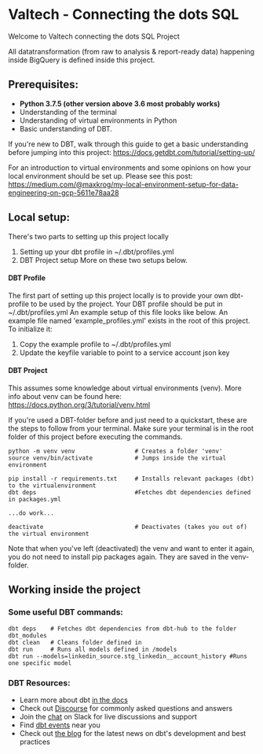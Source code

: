
# Valtech - Connecting the dots SQL
Welcome to Valtech connecting the dots SQL Project

All datatransformation (from raw to analysis & report-ready data) happening inside BigQuery is defined inside this project.


## Prerequisites:

- **Python 3.7.5 (other version above 3.6 most probably works)**
- Understanding of the terminal
- Understanding of virtual environments in Python
- Basic understanding of DBT.

If you're new to DBT, walk through this guide to get a basic understanding before jumping into this project:
https://docs.getdbt.com/tutorial/setting-up/

For an introduction to virtual environments and some opinions on how your local environment should be set up. Please see this post:
https://medium.com/@maxkrog/my-local-environment-setup-for-data-engineering-on-gcp-5611e78aa28

## Local setup:

There's two parts to setting up this project locally
1. Setting up your dbt profile in ~/.dbt/profiles.yml
2. DBT Project setup
More on these two setups below.

#### DBT Profile
The first part of setting up this project locally is to provide your own dbt-profile to be used by the project. Your DBT profile should be put in ~/.dbt/profiles.yml
An example setup of this file looks like below.
An example file named 'example_profiles.yml' exists in the root of this project.
To initialize it:
1. Copy the example profile to ~/.dbt/profiles.yml
2. Update the keyfile variable to point to a service account json key

####  DBT Project
This assumes some knowledge about virtual environments (venv).
More info about venv can be found here: https://docs.python.org/3/tutorial/venv.html

If you're used a DBT-folder before and just need to a quickstart, these are the steps to follow from your terminal. Make sure your terminal is in the root folder of this project before executing the commands.

    python -m venv venv                 # Creates a folder 'venv'
    source venv/bin/activate            # Jumps inside the virtual environment

    pip install -r requirements.txt     # Installs relevant packages (dbt) to the virtualenvironment
    dbt deps 							#Fetches dbt dependencies defined in packages.yml

    ...do work...

    deactivate                          # Deactivates (takes you out of) the virtual environment

Note that when you've left (deactivated) the venv and want to enter it again, you do not need to install pip packages again. They are saved in the venv-folder.


## Working inside the project

### Some useful DBT commands:
    dbt deps 	# Fetches dbt dependencies from dbt-hub to the folder dbt_modules
    dbt clean 	# Cleans folder defined in
    dbt run 	# Runs all models defined in /models
    dbt run --models=linkedin_source.stg_linkedin__account_history #Runs one specific model




### DBT Resources:
- Learn more about dbt [in the docs](https://docs.getdbt.com/docs/introduction)
- Check out [Discourse](https://discourse.getdbt.com/) for commonly asked questions and answers
- Join the [chat](http://slack.getdbt.com/) on Slack for live discussions and support
- Find [dbt events](https://events.getdbt.com) near you
- Check out [the blog](https://blog.getdbt.com/) for the latest news on dbt's development and best practices
